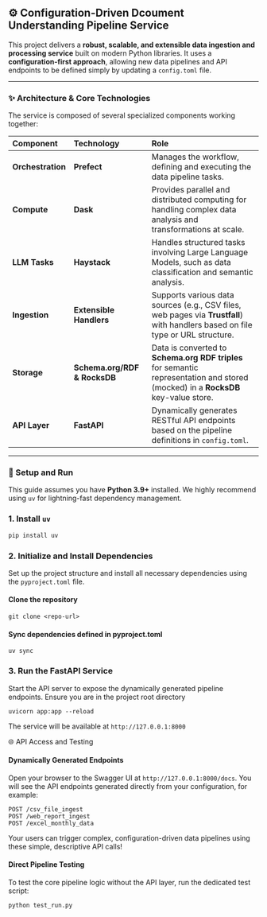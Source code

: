 ## ⚙️ Configuration-Driven Dcoument Understanding Pipeline Service

This project delivers a **robust, scalable, and extensible data ingestion and processing service** built on modern Python libraries. It uses a **configuration-first approach**, allowing new data pipelines and API endpoints to be defined simply by updating a `config.toml` file.

---

### ✨ Architecture & Core Technologies

The service is composed of several specialized components working together:

| Component | Technology | Role |
| :--- | :--- | :--- |
| **Orchestration** | **Prefect** | Manages the workflow, defining and executing the data pipeline tasks. |
| **Compute** | **Dask** | Provides parallel and distributed computing for handling complex data analysis and transformations at scale. |
| **LLM Tasks** | **Haystack** | Handles structured tasks involving Large Language Models, such as data classification and semantic analysis. |
| **Ingestion** | **Extensible Handlers** | Supports various data sources (e.g., CSV files, web pages via **Trustfall**) with handlers based on file type or URL structure. |
| **Storage** | **Schema.org/RDF & RocksDB** | Data is converted to **Schema.org RDF triples** for semantic representation and stored (mocked) in a **RocksDB** key-value store. |
| **API Layer** | **FastAPI** | Dynamically generates RESTful API endpoints based on the pipeline definitions in `config.toml`. |

---

### 🚀 Setup and Run

This guide assumes you have **Python 3.9+** installed. We highly recommend using `uv` for lightning-fast dependency management.

### 1. Install `uv`

```bash
pip install uv
```

###  2. Initialize and Install Dependencies

Set up the project structure and install all necessary dependencies using the `pyproject.toml` file.

#### Clone the repository
```git clone <repo-url>```


#### Sync dependencies defined in pyproject.toml
```uv sync```

### 3. Run the FastAPI Service

Start the API server to expose the dynamically generated pipeline endpoints. Ensure you are in the project root directory

```
uvicorn app:app --reload
```

The service will be available at ```http://127.0.0.1:8000```

🌐 API Access and Testing


#### Dynamically Generated Endpoints

Open your browser to the Swagger UI at ```http://127.0.0.1:8000/docs```. You will see the API endpoints generated directly from your configuration, for example:
```
POST /csv_file_ingest
POST /web_report_ingest
POST /excel_monthly_data
```
Your users can trigger complex, configuration-driven data pipelines using these simple, descriptive API calls!

#### Direct Pipeline Testing

To test the core pipeline logic without the API layer, run the dedicated test script:

```Bash
python test_run.py
```
